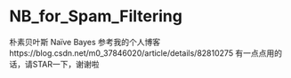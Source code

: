 # NB_for_Spam_Filtering
朴素贝叶斯 Naïve Bayes
参考我的个人博客https://blog.csdn.net/m0_37846020/article/details/82810275
有一点点用的话，请STAR一下，谢谢啦
